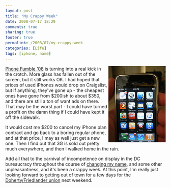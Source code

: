```yaml
---
layout: post
title: "My Crappy Week"
date: 2008-07-17 18:29
comments: true
sharing: true
footer: true
permalink: /2008/07/my-crappy-week
categories: [Life]
tags: [iphone, name]
---
```

<div class='imgRight'><a href="http://www.flickr.com/photos/brockli/2678488666/" title="Even Broker iPhone by BrockLi"><img src="/files/images/2678488666_f8541a1288_m.jpg" width="180" height="240" alt="Even Broker iPhone" align='right' /></a></div>

[Phone Fumble '08](/2008/07/my-poor-iphone) is turning into a real kick in the crotch.  More glass has fallen out of the screen, but it still works OK.  I had hoped that prices of used iPhones would drop on Craigslist, but if anything, they've gone up - the cheapest ones have gone from $200ish to about $350, and there are still a ton of want ads on there.  That may be the worst part - I could have turned a profit on the damn thing if I could have kept it off the sidewalk.

It would cost me $200 to cancel my iPhone plan contract and go back to a boring regular phone, and at that price, I may as well just get a new one.  Then I find out that 3G is sold out pretty much everywhere, and then I walked home in the rain.

Add all that to the carnival of incompetence on display in the DC bureaucracy throughout the course of [changing my name](/2008/07/hi-my-name-brock), and some other unpleasantness, and it's been a crappy week.  At this point, I'm really just looking forward to getting out of town for a few days for the [Doherty/Friedlander union](http://wedding.rsdoherty.com/) next weekend.
